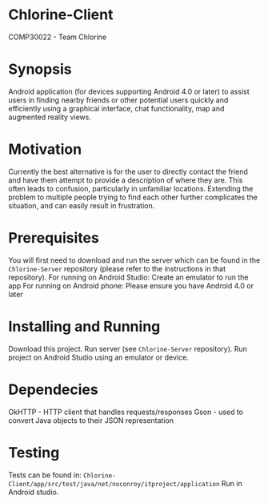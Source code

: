 # Chlorine-Client
COMP30022 - Team Chlorine

# Synopsis
Android application (for devices supporting Android 4.0 or later) to assist users in finding nearby friends or other potential users quickly and efficiently using a graphical interface, chat functionality, map and augmented reality views. 

# Motivation
Currently the best alternative is for the user to directly contact the friend and have them attempt to provide a description of where they are. This often leads to confusion, particularly in unfamiliar locations. Extending the problem to multiple people trying to find each other further complicates the situation, and can easily result in frustration.

# Prerequisites
You will first need to download and run the server which can be found in the `Chlorine-Server` repository (please refer to the instructions in that repository).
For running on Android Studio: Create an emulator to run the app
For running on Android phone: Please ensure you have Android 4.0 or later

# Installing and Running
Download this project.
Run server (see `Chlorine-Server` repository).
Run project on Android Studio using an emulator or device.

# Dependecies
OkHTTP - HTTP client that handles requests/responses
Gson - used to convert Java objects to their JSON representation

# Testing
Tests can be found in: `Chlorine-Client/app/src/test/java/net/noconroy/itproject/application`
Run in Android studio.















